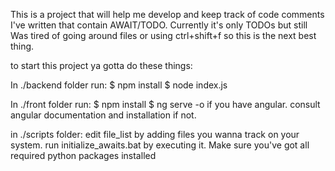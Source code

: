 This is a project that will help me develop and keep track of code comments I've written that contain AWAIT/TODO. Currently it's only TODOs but still
Was tired of going around files or using ctrl+shift+f so this is the next best thing.

to start this project ya gotta do these things:

In ./backend folder run: 
$ npm install
$ node index.js

In ./front folder run:
$ npm install
$ ng serve -o if you have angular. consult angular documentation and installation if not.

in ./scripts folder:
edit file_list by adding files you wanna track on your system.
run initialize_awaits.bat by executing it. Make sure you've got all required python packages installed


